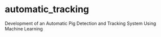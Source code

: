 # automatic_tracking
Development of an Automatic Pig Detection and Tracking System Using Machine Learning
